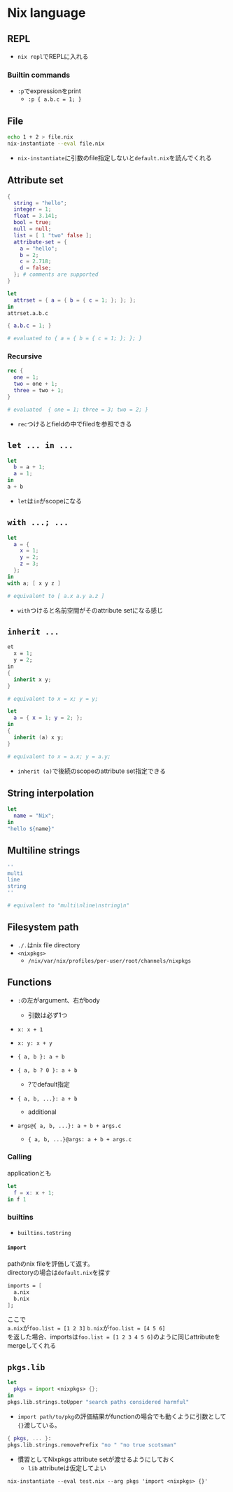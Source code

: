 # Nix language

## REPL

* `nix repl`でREPLに入れる

### Builtin commands

* `:p`でexpressionをprint
  * `:p { a.b.c = 1; }`


## File


```sh
echo 1 + 2 > file.nix
nix-instantiate --eval file.nix
```

* `nix-instantiate`に引数のfile指定しないと`default.nix`を読んでくれる


## Attribute set

```nix
{
  string = "hello";
  integer = 1;
  float = 3.141;
  bool = true;
  null = null;
  list = [ 1 "two" false ];
  attribute-set = {
    a = "hello";
    b = 2;
    c = 2.718;
    d = false;
  }; # comments are supported
}
```

```nix
let
  attrset = { a = { b = { c = 1; }; }; };
in
attrset.a.b.c
```

```nix
{ a.b.c = 1; }

# evaluated to { a = { b = { c = 1; }; }; }
```

### Recursive

```nix
rec {
  one = 1;
  two = one + 1;
  three = two + 1;
}

# evaluated  { one = 1; three = 3; two = 2; }
```

* `rec`つけるとfieldの中でfiledを参照できる


## `let ... in ...`

```nix
let
  b = a + 1;
  a = 1;
in
a + b
```

* `let`は`in`がscopeになる


## `with ...; ...`


```nix
let
  a = {
    x = 1;
    y = 2;
    z = 3;
  };
in
with a; [ x y z ]

# equivalent to [ a.x a.y a.z ]
```

* `with`つけると名前空間がそのattribute setになる感じ


## `inherit ...`

```nix
et
  x = 1;
  y = 2;
in
{
  inherit x y;
}

# equivalent to x = x; y = y;
```

```nix
let
  a = { x = 1; y = 2; };
in
{
  inherit (a) x y;
}

# equivalent to x = a.x; y = a.y;
```

* `inherit (a)`で後続のscopeのattribute set指定できる


## String interpolation

```nix
let
  name = "Nix";
in
"hello ${name}"
```

## Multiline strings

```nix
''
multi
line
string
''

# equivalent to "multi\nline\nstring\n"
```

## Filesystem path

* `./.`はnix file directory
* `<nixpkgs>`
  * `/nix/var/nix/profiles/per-user/root/channels/nixpkgs`


## Functions

* `:`の左がargument、右がbody
  * 引数は必ず1つ

* `x: x + 1`

* `x: y: x + y`

* `{ a, b }: a + b`

* `{ a, b ? 0 }: a + b`
  * ?でdefault指定

* `{ a, b, ...}: a + b`
  * additional

* `args@{ a, b, ...}: a + b + args.c`
  * `{ a, b, ...}@args: a + b + args.c`

### Calling

applicationとも


```nix
let 
  f = x: x + 1;
in f 1
```

### builtins

* `builtins.toString`


#### `import`

pathのnix fileを評価して返す。  
directoryの場合は`default.nix`を探す

```nix
imports = [
  a.nix
  b.nix
];
```

ここで  
`a.nix`が`foo.list = [1 2 3]`
`b.nix`が`foo.list = [4 5 6]`  
を返した場合、importsは`foo.list = [1 2 3 4 5 6]`のように同じattributeをmergeしてくれる




## `pkgs.lib`

```nix
let
  pkgs = import <nixpkgs> {};
in
pkgs.lib.strings.toUpper "search paths considered harmful"
```

* `import path/to/pkg`の評価結果がfunctionの場合でも動くように引数として`{}`渡している。

```nix
{ pkgs, ... }:
pkgs.lib.strings.removePrefix "no " "no true scotsman"
```

* 慣習としてNixpkgs attribute setが渡せるようにしておく
  * `lib` attributeは仮定してよい

`nix-instantiate --eval test.nix --arg pkgs 'import <nixpkgs> {}'`